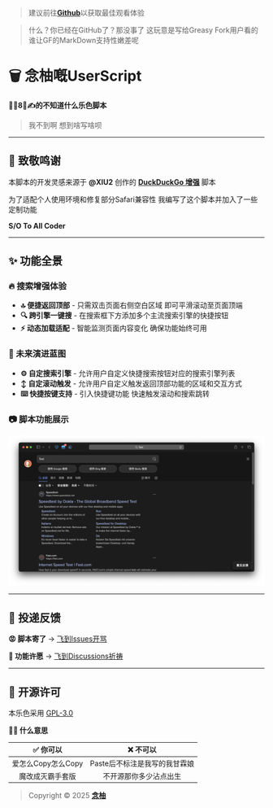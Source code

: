 > 建议前往[**Github**](https://github.com/MiPoNianYou/UserScripts/blob/main/Introductions/DeepSeekShortcutsIntroduction.md)以获取最佳观看体验

> 什么？你已经在GitHub了？那没事了 这玩意是写给Greasy Fork用户看的 谁让GF的MarkDown支持性嫩差呢

# 🗑️ 念柚嘅UserScript

**🦐🐔8⃣️✍️的不知道什么乐色脚本**

> 我不到啊 想到啥写啥呗

---

## 🙏 致敬鸣谢

本脚本的开发灵感来源于 **@XIU2** 创作的 [**DuckDuckGo 增强**](https://greasyfork.org/scripts/436428) 脚本

为了适配个人使用环境和修复部分Safari兼容性 我编写了这个脚本并加入了一些定制功能

**S/O To All Coder**

---

## ✨  功能全景

### 🔥 搜索增强体验
- **🔝 便捷返回顶部** - 只需双击页面右侧空白区域 即可平滑滚动至页面顶端
- **🔍 跨引擎一键搜** - 在搜索框下方添加多个主流搜索引擎的快捷按钮
- **⚡️ 动态加载适配** - 智能监测页面内容变化 确保功能始终可用

### 🌌 未来演进蓝图
- **⚙️ 自定搜索引擎** - 允许用户自定义快捷搜索按钮对应的搜索引擎列表
- **↕️ 自定滚动触发** - 允许用户自定义触发返回顶部功能的区域和交互方式
- **⌨️ 快捷按键支持** - 引入快捷键功能 快速触发滚动和搜索跳转


### 📷 脚本功能展示
![DuckDuckGoOptimizationShowcase](https://raw.githubusercontent.com/MiPoNianYou/UserScripts/refs/heads/main/Showcases/DuckDuckGoOptimizationShowcase.png "DuckDuckGoOptimizationShowcase")

---

## 📮 投递反馈

**😡 脚本寄了** → [飞到Issues开骂](https://github.com/MiPoNianYou/UserScripts/issues)

**🌠 功能许愿** → [飞到Discussions祈祷](https://github.com/MiPoNianYou/UserScripts/discussions)

---

## 📜 开源许可

本乐色采用 [GPL-3.0](https://github.com/MiPoNianYou/UserScripts/blob/main/LICENSE)

**🙋🏻 什么意思**

| ✅ 你可以 | ❌ 不可以 |
| :-: | :-: |
| 爱怎么Copy怎么Copy | Paste后不标注是我写的我甘霖娘 |
| 魔改成灭霸手套版 | 不开源那你多少沾点出生 |

> Copyright © 2025 [**念柚**](https://github.com/MiPoNianYou)